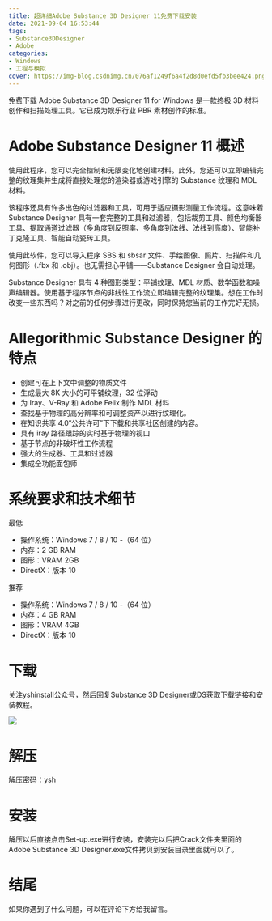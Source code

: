 ```yaml
---
title: 超详细Adobe Substance 3D Designer 11免费下载安装
date: 2021-09-04 16:53:44
tags:
- Substance3DDesigner
- Adobe
categories: 
- Windows
- 工程与模拟
cover: https://img-blog.csdnimg.cn/076af1249f6a4f2d8d0efd5fb3bee424.png
---
```


免费下载 Adob​​e Substance 3D Designer 11 for Windows 是一款终极 3D 材料创作和扫描处理工具。它已成为娱乐行业 PBR 素材创作的标准。

# Adobe Substance Designer 11 概述
使用此程序，您可以完全控制和无限变化地创建材料。此外，您还可以立即编辑完整的纹理集并生成将直接处理您的渲染器或游戏引擎的 Substance 纹理和 MDL 材料。

该程序还具有许多出色的过滤器和工具，可用于适应摄影测量工作流程。这意味着 Substance Designer 具有一套完整的工具和过滤器，包括裁剪工具、颜色均衡器工具、提取通道过滤器（多角度到反照率、多角度到法线、法线到高度）、智能补丁克隆工具、智能自动瓷砖工具。

使用此软件，您可以导入程序 SBS 和 sbsar 文件、手绘图像、照片、扫描件和几何图形（.fbx 和 .obj）。也无需担心平铺——Substance Designer 会自动处理。

Substance Designer 具有 4 种图形类型：平铺纹理、MDL 材质、数学函数和噪声编辑器。使用基于程序节点的非线性工作流立即编辑完整的纹理集。想在工作时改变一些东西吗？对之前的任何步骤进行更改，同时保持您当前的工作完好无损。

# Allegorithmic Substance Designer 的特点
- 创建可在上下文中调整的物质文件
- 生成最大 8K 大小的可平铺纹理，32 位浮动
- 为 Iray、V-Ray 和 Adob​​e Felix 制作 MDL 材料
- 查找基于物理的高分辨率和可调整资产以进行纹理化。
- 在知识共享 4.0“公共许可”下下载和共享社区创建的内容。
- 具有 iray 路径跟踪的实时基于物理的视口
- 基于节点的非破坏性工作流程
- 强大的生成器、工具和过滤器
- 集成全功能面包师

# 系统要求和技术细节
最低
- 操作系统：Windows 7 / 8 / 10 -（64 位）
- 内存：2 GB RAM
- 图形：VRAM 2GB
- DirectX：版本 10

推荐
- 操作系统：Windows 7 / 8 / 10 -（64 位）
- 内存：4 GB RAM
- 图形：VRAM 4GB
- DirectX：版本 10

# 下载
关注yshinstall公众号，然后回复Substance 3D Designer或DS获取下载链接和安装教程。

![](https://img-blog.csdnimg.cn/f824f9d6c4ca40549a3d02de1938c17c.jpg#pic_center)

# 解压
解压密码：ysh

# 安装
解压以后直接点击Set-up.exe进行安装，安装完以后把Crack文件夹里面的Adobe Substance 3D Designer.exe文件拷贝到安装目录里面就可以了。

# 结尾
如果你遇到了什么问题，可以在评论下方给我留言。






